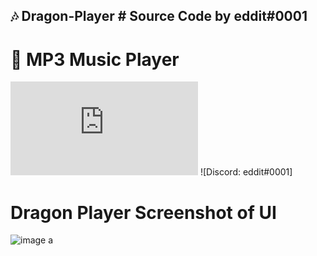 ## 🎶 Dragon-Player # Source Code by eddit#0001
# 🎼 MP3 Music Player


![GitHub contributors](https://img.shields.io/github/contributors/scottydocs/README-template.md)
![Discord: eddit#0001]

# Dragon Player Screenshot of UI

![image](https://user-images.githubusercontent.com/33374170/189505519-baf55c7c-236b-47bd-9cd7-11536211cd11.png) a
